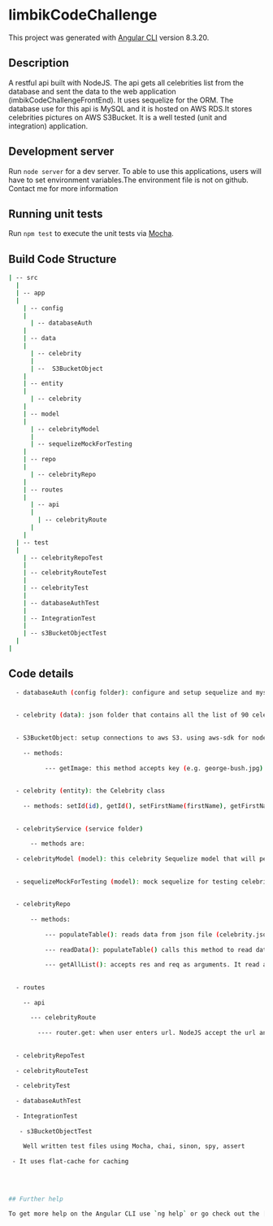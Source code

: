 # limbikCodeChallenge

This project was generated with [Angular CLI](https://github.com/angular/angular-cli) version 8.3.20.

## Description

A restful api built with NodeJS. The api gets all celebrities list from the database and sent the data to the web application (imbikCodeChallengeFrontEnd). It uses sequelize for the ORM. The database use for this api is MySQL and it is hosted on AWS RDS.It stores celebrities pictures on AWS S3Bucket. It is a well tested (unit and integration) application.

## Development server

Run `node server` for a dev server. To able to use this applications, users will have to set environment variables.The environment file is not on github. Contact me for more information



## Running unit tests

Run `npm test` to execute the unit tests via [Mocha](https://github.com/mochajs/mocha).


## Build Code Structure
```bash
| -- src
  |
  | -- app 
  |
    | -- config
    |
      | -- databaseAuth
    |
    | -- data
    |
      | -- celebrity
      |
      | --  S3BucketObject
    |
    | -- entity
    |
      | -- celebrity
    |
    | -- model
    |
      | -- celebrityModel
      |
      | -- sequelizeMockForTesting
    |
    | -- repo
    |
      | -- celebrityRepo
    |
    | -- routes
    |
      | -- api
      |
        | -- celebrityRoute
      |
    |
  | -- test 
  |
    | -- celebrityRepoTest
    |
    | -- celebrityRouteTest
    |
    | -- celebrityTest
    | 
    | -- databaseAuthTest
    |
    | -- IntegrationTest
    |
    | -- s3BucketObjectTest
  |
|
  ```

## Code details
```bash
  - databaseAuth (config folder): configure and setup sequelize and mysql
  
  
  - celebrity (data): json folder that contains all the list of 90 celebrities. The file contains firstname, lastname, and profession
  
  
  - S3BucketObject: setup connections to aws S3. using aws-sdk for nodejs. 
  
    -- methods:
    
          --- getImage: this method accepts key (e.g. george-bush.jpg) as argument and returns image bytes from s3Object
          
          
  - celebrity (entity): the Celebrity class
  
    -- methods: setId(id), getId(), setFirstName(firstName), getFirstName(), setLastName(lastName), getLastName(), setProfession(profession), getProfession(), setProfile(profile), getProfile()
  
  
  - celebrityService (service folder) 
  
      -- methods are:
      
  - celebrityModel (model): this celebrity Sequelize model that will persisted to the mysql data.  
  
  
  - sequelizeMockForTesting (model): mock sequelize for testing celebrityRepo
  
  
  - celebrityRepo
      
      -- methods:
      
          --- populateTable(): reads data from json file (celebrity.json in data folder) and stores data in the database
          
          --- readData(): populateTable() calls this method to read data from file
          
          --- getAllList(): accepts res and req as arguments. It read all celebrities from the database and send result               to the router using res
  
  
  - routes
  
    -- api
    
      --- celebrityRoute
      
        ---- router.get: when user enters url. NodeJS accept the url and call this method which gets result from the database. sends result to user
  
  
  - celebrityRepoTest
  
  - celebrityRouteTest
  
  - celebrityTest
  
  - databaseAuthTest
  
  - IntegrationTest
  
   - s3BucketObjectTest     
         
    Well written test files using Mocha, chai, sinon, spy, assert
    
 - It uses flat-cache for caching
    
      
      
      
## Further help

To get more help on the Angular CLI use `ng help` or go check out the [Angular CLI README](https://github.com/angular/angular-cli/blob/master/README.md).
